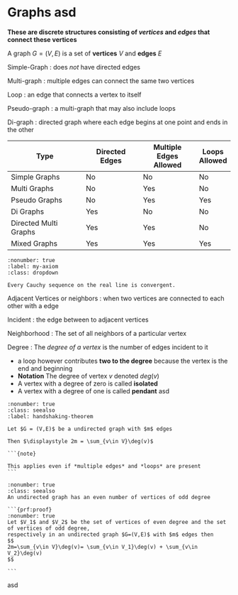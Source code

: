 # Graphs asd

**These are discrete structures consisting of *vertices* and *edges* that connect these vertices**

A graph $G=(V, E)$ is a set of **vertices** $V$ and **edges** $E$

Simple-Graph
: does *not* have directed edges

Multi-graph
: multiple edges can connect the same two vertices

Loop
: an edge that connects a vertex to itself

Pseudo-graph
: a multi-graph that may also include loops

Di-graph
: directed graph where each edge begins at one point and ends in the other

Type | Directed Edges | Multiple Edges <br> Allowed | Loops <br> Allowed
-- | -- | -- | --
Simple Graphs | No | No | No
Multi Graphs | No | Yes | No
Pseudo Graphs | No | Yes | Yes
Di Graphs | Yes | No | No
Directed Multi Graphs | Yes | Yes | No
Mixed Graphs | Yes | Yes | Yes


```{prf:axiom} Axiom Example
:nonumber: true
:label: my-axiom
:class: dropdown

Every Cauchy sequence on the real line is convergent.
```

Adjacent Vertices or neighbors
: when two vertices are connected to each other with a edge

Incident 
: the edge between to adjacent vertices

Neighborhood
: The set of all neighbors of a particular vertex

Degree
: The *degree of a vertex* is the number of edges incident to it
- a loop however contributes **two to the degree** because the vertex is the end and beginning 
- **Notation** The degree of vertex $v$ denoted $deg(v)$  
- A vertex with a degree of zero is called **isolated**
- A vertex with a degree of one is called **pendant** asd

````{prf:theorem} The Hand Shaking Theorem
:nonumber: true
:class: seealso
:label: handshaking-theorem

Let $G = (V,E)$ be a undirected graph with $m$ edges

Then $\displaystyle 2m = \sum_{v\in V}\deg(v)$

```{note}

This applies even if *multiple edges* and *loops* are present
```

````


````{prf:theorem}
:nonumber: true
:class: seealso
An undirected graph has an even number of vertices of odd degree

```{prf:proof}
:nonumber: true
Let $V_1$ and $V_2$ be the set of vertices of even degree and the set of vertices of odd degree,
respectively in an undirected graph $G=(V,E)$ with $m$ edges then
$$
2m=\sum_{v\in V}\deg(v)= \sum_{v\in V_1}\deg(v) + \sum_{v\in V_2}\deg(v)
$$

```
````


asd
